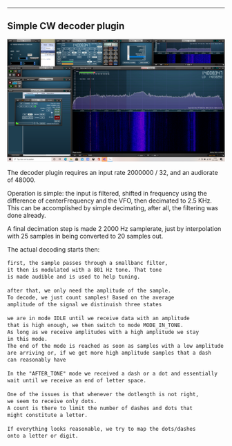 
-----------------------------------------------------------------
Simple CW decoder plugin
-----------------------------------------------------------------

![overview](/cw-example.png?raw=true)

The decoder plugin requires an input rate 2000000 / 32, and an audiorate
of 48000.

Operation is simple:
the input is filtered, shifted in frequency using the difference of 
centerFrequency and the VFO, then decimated to 2.5 KHz.
This can be accomplished by simple decimating, after all, the filtering
was done already.

A final decimation step is made 2 2000 Hz samplerate, just by interpolation
with 25 samples in being converted to 20 samples out.

The actual decoding starts then:

	first, the sample passes through a smallbanc filter,
	it then is modulated with a 801 Hz tone. That tone
	is made audible and is used to help tuning.

	after that, we only need the amplitude of the sample.
	To decode, we just count samples! Based on the average
	amplitude of the signal we distinuish three states

	we are in mode IDLE until we receive data with an amplitude
	that is high enough, we then switch to mode MODE_IN_TONE.
	As long as we receive amplitudes with a high amplitude we stay
	in this mode.
	The end of the mode is reached as soon as samples with a low amplitude
	are arriving or, if we get more high amplitude samples that a dash
	can reasonably have

	In the "AFTER_TONE" mode we received a dash or a dot and essentially
	wait until we receive an end of letter space.

	One of the issues is that whenever the dotlength is not right,
	we seem to receive only dots. 
	A count is there to limit the number of dashes and dots that 
	might constitute a letter.

	If everything looks reasonable, we try to map the dots/dashes
	onto a letter or digit.



